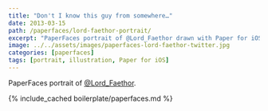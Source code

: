 ```yaml
---
title: "Don't I know this guy from somewhere…"
date: 2013-03-15
path: /paperfaces/lord-faethor-portrait/
excerpt: "PaperFaces portrait of @Lord_Faethor drawn with Paper for iOS on an iPad."
image: ../../assets/images/paperfaces-lord-faethor-twitter.jpg
categories: [paperfaces]
tags: [portrait, illustration, Paper for iOS]
---
```


PaperFaces portrait of [@Lord_Faethor](https://twitter.com/Lord_Faethor).

{% include_cached boilerplate/paperfaces.md %}
